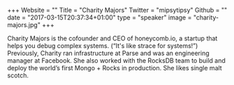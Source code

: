 +++
Website = ""
Title = "Charity Majors"
Twitter = "mipsytipsy"
Github = ""
date = "2017-03-15T20:37:34+01:00"
type = "speaker"
image = "charity-majors.jpg"
+++

Charity Majors is the cofounder and CEO of honeycomb.io, a startup that helps you debug
complex systems. (“It's like strace for systems!”) Previously, Charity ran infrastructure
at Parse and was an engineering manager at Facebook. She also worked with the RocksDB team
to build and deploy the world’s first Mongo + Rocks in production. She likes single malt scotch.
